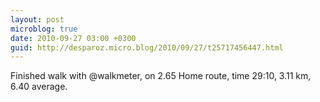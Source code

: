 ```yaml
---
layout: post
microblog: true
date: 2010-09-27 03:00 +0300
guid: http://desparoz.micro.blog/2010/09/27/t25717456447.html
---
```

Finished walk with @walkmeter, on 2.65 Home route, time 29:10, 3.11 km, 6.40 average.
